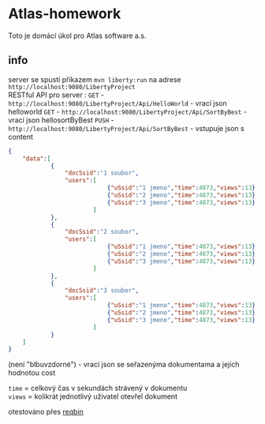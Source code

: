 # Atlas-homework
Toto je domácí úkol pro Atlas software a.s.

## info

server se spustí příkazem `mvn liberty:run` na adrese `http://localhost:9080/LibertyProject`<br>
RESTful API pro server :    `GET` - `http://localhost:9080/LibertyProject/Api/HelloWorld` - vrací json helloworld
                            `GET` - `http://localhost:9080/LibertyProject/Api/SortByBest` - vrací json hellosortByBest
                            `PUSH` - `http://localhost:9080/LibertyProject/Api/SortByBest` - vstupuje json s content 
```json
{
    "data":[
            {
                "docSsid":"1 soubor",
                "users":[
                            {"uSsid":"1 jmeno","time":4873,"views":13},
                            {"uSsid":"2 jmeno","time":4873,"views":13},
                            {"uSsid":"3 jmeno","time":4873,"views":13}
                        ]
            },
            {
                "docSsid":"2 soubor",
                "users":[
                            {"uSsid":"1 jmeno","time":4873,"views":13},
                            {"uSsid":"2 jmeno","time":4873,"views":13},
                            {"uSsid":"3 jmeno","time":4873,"views":13}
                        ]
            },
            {
                "docSsid":"3 soubor",
                "users":[
                            {"uSsid":"1 jmeno","time":4873,"views":13},
                            {"uSsid":"2 jmeno","time":4873,"views":13},
                            {"uSsid":"3 jmeno","time":4873,"views":13}
                        ]
            }
    ]
}
```
(není "blbuvzdorné") - vrací json se seřazenýma dokumentama a jejich hodnotou cost

`time` = celkový čas v sekundách strávený v dokumentu <br>
`views` = kolikrát jednotlivý uživatel otevřel dokument

otestováno přes [reqbin](https://reqbin.com/)



